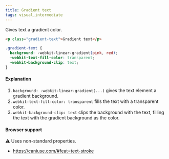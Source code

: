 ```yaml
---
title: Gradient text
tags: visual,intermediate
---
```


Gives text a gradient color.

```html
<p class="gradient-text">Gradient text</p>
```

```css
.gradient-text {
  background: -webkit-linear-gradient(pink, red);
  -webkit-text-fill-color: transparent;
  -webkit-background-clip: text;
}
```

#### Explanation

1. `background: -webkit-linear-gradient(...)` gives the text element a gradient background.
2. `webkit-text-fill-color: transparent` fills the text with a transparent color.
3. `webkit-background-clip: text` clips the background with the text, filling the text with the gradient background as the color.

#### Browser support

<span class="snippet__support-note">⚠️ Uses non-standard properties.</span>

- https://caniuse.com/#feat=text-stroke
